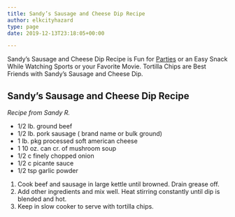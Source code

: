 ```yaml
---
title: Sandy’s Sausage and Cheese Dip Recipe
author: elkcityhazard
type: page
date: 2019-12-13T23:18:05+00:00

---
```

Sandy&#8217;s Sausage and Cheese Dip Recipe is Fun for <a href="/wordpress/recipes-for-special-occasions-and-events/" rel="noopener noreferrer" target="_blank">Parties</a> or an Easy Snack While Watching Sports or your Favorite Movie. Tortilla Chips are Best Friends with Sandy&#8217;s Sausage and Cheese Dip.

## Sandy&#8217;s Sausage and Cheese Dip Recipe

_Recipe from Sandy R._

  * 1/2 lb. ground beef
  * 1/2 lb. pork sausage ( brand name or bulk ground)
  * 1 lb. pkg processed soft american cheese
  * 1 10 oz. can cr. of mushroom soup
  * 1/2 c finely chopped onion
  * 1/2 c picante sauce
  * 1/2 tsp garlic powder

  1. Cook beef and sausage in large kettle until browned. Drain grease off.
  2. Add other ingredients and mix well. Heat stirring constantly until dip is blended and hot.
  3. Keep in slow cooker to serve with tortilla chips.
